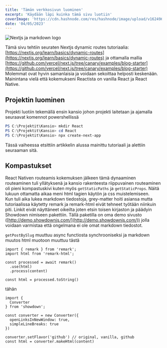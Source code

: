 ```yaml
---
title: 'Tämän verkkosivun luominen'
excerpt: 'Käydään läpi kuinka tämä sivu luotiin'
coverImage: 'https://cdn.hashnode.com/res/hashnode/image/upload/v1624968292549/tXlKHbTQt.png'
date: '04/05/2023'
---
```


![Nextjs ja markdown logo](https://cdn.hashnode.com/res/hashnode/image/upload/v1624968292549/tXlKHbTQt.png)

Tämä sivu tehtiin seuraten Nextjs dynamic routes tutoriaalia:  
 [https://nextjs.org/learn/basics/dynamic-routes](https://nextjs.org/learn/basics/dynamic-routes)  ja ottamalla mallia [https://github.com/vercel/next.js/tree/canary/examples/blog-starter](https://github.com/vercel/next.js/tree/canary/examples/blog-starter)  
 Molemmat ovat hyvin samanlaisia ja voidaan sekoittaa helposti keskenään. Mainintana vielä että kokemukseni Reactista on vanilla React ja React Native. 

Projektin luominen
------------------

Projekti luotiin tekemällä ensin kansio johon projekti laitetaan ja ajamalla seuraavat komennot powershellissä

```powershell
PS C:\Projektit\Kansio> mkdir React
PS C:\Projektit\Kansio> cd React
PS C:\Projektit\Kansio> npx create-next-app
```
Tässä vaiheessa etsittiin artikkelin alussa mainittu tutoriaali ja alettiin seuraaman sitä.

Kompastukset
------------
React Nativen routeamis kokemuksen jälkeen tämä dynaaminen routeaminen tuli yllätyksenä ja kansio rakenteesta riippuvainen routeaminen oli pieni kompastuskivi kuten myös `getStaticPaths` ja `getStaticProps`. Näitä lukuun ottamatta aikaa meni html tagien käytön ja css muistelemiseen. 
<br>
Kun tuli aika lukea markdown tiedostoja, grey-matter hoiti asiansa mutta tutoriaalissa käytetty remark ja remark-html eivät tehneet työtään niinkuin piti. Linkit eivät näyttäneet oikeilta joten etsin toisen kirjaston ja päädyin Showdown nimiseen pakettiin. Tällä paketilla on oma demo sivusto ([http://demo.showdownjs.com/](http://demo.showdownjs.com/)) jolla voidaan varmistaa että ongelmana ei ole omat markdown tiedostot. 

`getPostBySlug` muuttuu async functiosta synchrooniseksi ja markdown muutos html muotoon muuttuu tästä 
```
import { remark } from 'remark';
import html from 'remark-html';

const processed = await remark()
  .use(html)
  .process(content)

const html = processed.toString()
```
tähän
```
import {
  Converter
} from 'showdown';

const converter = new Converter({ 
  openLinksInNewWindow: true,
  simpleLineBreaks: true 
})

converter.setFlavor('github') // original, vanilla, github
const html = converter.makeHtml(content)
```
